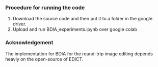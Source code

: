 ### Procedure for running the code
1. Download the source code and then put it to a folder in the google driver. 
2. Upload and run BDIA_experiments.ipynb over google colab


### Acknowledgement
The implementation for BDIA for the round-trip image editing depends heavly on the open-source of EDICT. 

